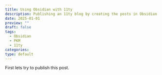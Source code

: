 ```yaml
---
title: Using Obsidian with 11ty
description: Publishing an 11ty blog by creating the posts in Obsidian sounds like a perfect workflow
date: 2025-01-01
preview: ""
draft: false
tags:
  - Obsidian
  - PKM
  - 11ty
categories: 
type: default
---
```

First lets try to publish this post.